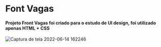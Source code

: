 # Font Vagas
#### Projeto Front Vagas foi criado para o estudo de UI design, foi utilizado apenas HTML + CSS 
![Captura de tela 2022-06-14 162246](https://user-images.githubusercontent.com/36743233/173671776-dbdd8e6c-55de-40bf-a17f-ac380e84f5fa.png)
